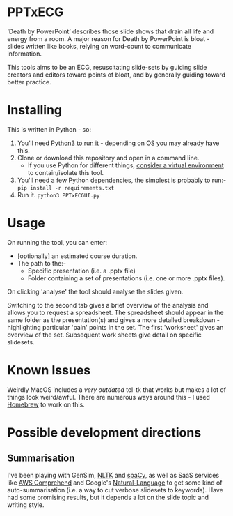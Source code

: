 # PPTxECG
‘Death by PowerPoint’ describes those slide shows that drain all life and energy from a room. A major reason for Death by PowerPoint is bloat - slides written like books, relying on word-count to communicate information.

This tools aims to be an ECG, resuscitating slide-sets by guiding slide creators and editors toward points of bloat, and by generally guiding toward better practice.

# Installing
This is written in Python - so:
1. You’ll need [Python3 to run it](https://www.python.org/downloads/) - depending on OS you may already have this.
2. Clone or download this repository and open in a command line.
   * If you use Python for different things, [consider a virtual environment](https://docs.python.org/3/tutorial/venv.html) to contain/isolate this tool.
3. You'll need a few Python dependencies, the simplest is probably to run:-
    ```pip install -r requirements.txt```
4. Run it.
    ```python3 PPTxECGUI.py```

# Usage
On running the tool, you can enter:
* [optionally] an estimated course duration.
* The path to the:-
    * Specific presentation (i.e. a .pptx file)
    * Folder containing a set of presentations (i.e. one or more .pptx files).

On clicking 'analyse' the tool should analyse the slides given.

Switching to the second tab gives a brief overview of the analysis and allows you to request a spreadsheet. The spreadsheet should appear in the same folder as the presentation(s) and gives a more detailed breakdown - highlighting particular 'pain' points in the set. The first 'worksheet' gives an overview of the set. Subsequent work sheets give detail on specific slidesets.

# Known Issues
Weirdly MacOS includes a *very outdated* tcl-tk that works but makes a lot of things look weird/awful. There are numerous ways around this - I used [Homebrew](https://brew.sh) to work on this.

# Possible development directions
## Summarisation
I've been playing with GenSim, [NLTK](https://www.nltk.org) and [spaCy](https://spacy.io), as well as SaaS services like [AWS Comprehend](https://aws.amazon.com/comprehend/) and Google's [Natural-Language](https://cloud.google.com/natural-language/) to get some kind of auto-summarisation (i.e. a way to cut verbose slidesets to keywords). Have had some promising results, but it depends a lot on the slide topic and writing style.
